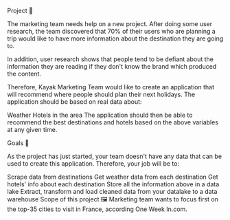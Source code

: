 Project 🚧

The marketing team needs help on a new project. After doing some user research, the team discovered that 70% of their users who are planning a trip would like to have more information about the destination they are going to.

In addition, user research shows that people tend to be defiant about the information they are reading if they don't know the brand which produced the content.

Therefore, Kayak Marketing Team would like to create an application that will recommend where people should plan their next holidays. The application should be based on real data about:

Weather
Hotels in the area
The application should then be able to recommend the best destinations and hotels based on the above variables at any given time.

Goals 🎯

As the project has just started, your team doesn't have any data that can be used to create this application. Therefore, your job will be to:

Scrape data from destinations
Get weather data from each destination
Get hotels' info about each destination
Store all the information above in a data lake
Extract, transform and load cleaned data from your datalake to a data warehouse
Scope of this project 🖼️
Marketing team wants to focus first on the top-35 cities to visit in France, according One Week In.com.
